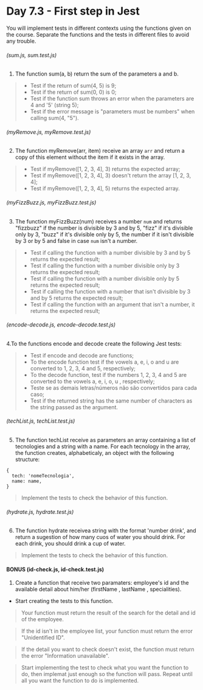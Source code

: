# Day 7.3 - First step in Jest

You will implement tests in different contexts using the functions given on the course. Separate the functions and the tests in different files to avoid any trouble.

###### (sum.js, sum.test.js)

1. The function sum(a, b) return the sum of the parameters a and b.

>* Test if the return of sum(4, 5) is 9;
>* Test if the return of sum(0, 0) is 0;
>* Test if the function sum throws an error when the parameters are 4 and '5' (string 5);
>* Test if the error message is "parameters must be numbers" when calling sum(4, "5").

###### (myRemove.js, myRemove.test.js)

2. The function myRemove(arr, item) receive an array `arr` and return a copy of this element without the item if it exists in the array.

>* Test if myRemove([1, 2, 3, 4], 3) returns the expected array;
>* Test if myRemove([1, 2, 3, 4], 3) doesn't return the array [1, 2, 3, 4];
>* Test if myRemove([1, 2, 3, 4], 5) returns the expected array.

###### (myFizzBuzz.js, myFizzBuzz.test.js)

3. The function myFizzBuzz(num) receives a number `num` and returns "fizzbuzz" if the number is divisible by 3 and by 5, "fizz" if it's divisible only by 3, "buzz" if it's divisible only by 5, the number if it isn't divisible by 3 or by 5 and false in case `num` isn't a number.

>* Test if calling the function with a number divisible by 3 and by 5 returns the expected result;
>* Test if calling the function with a number divisible only by 3 returns the expected result;
>* Test if calling the function with a number divisible only by 5 returns the expected result;
>* Test if calling the function with a number that isn't divisible by 3 and by 5 returns the expected result;
>* Test if calling the function with an argument that isn't a number, it returns the expected result;

###### (encode-decode.js, encode-decode.test.js)

4.To the functions encode and decode create the following Jest tests:

>* Test if encode and decode are functions;
>* To the encode function test if the vowels a, e, i, o and u are converted to 1, 2, 3, 4 and 5, respectively;
>* To the decode function, test if the numbers 1, 2, 3, 4 and 5 are converted to the vowels a, e, i, o, u , respectively;
>* Teste se as demais letras/números não são convertidos para cada caso;
>* Test if the returned string has the same number of characters as the string passed as the argument.

###### (techList.js, techList.test.js)

5. The function techList receive as parameters an array containing a list of tecnologies and a string with a name. For each tecnology in the array, the function creates, alphabeticaly, an object with the following structure:
```
{
  tech: 'nomeTecnologia',
  name: name,
}
```
>Implement the tests to check the behavior of this function.

###### (hydrate.js, hydrate.test.js)

6. The function hydrate receivea string with the format 'number drink', and return a sugestion of how many cuos of water you should drink. For each drink, you should drink a cup of water.

>Implement the tests to check the behavior of this function.

#### BONUS (id-check.js, id-check.test.js)

1. Create a function that receive two paramaters: employee's id and the available detail about him/her (firstName , lastName , specialities). 
* Start creating the tests to this function.

> Your function must return the result of the search for the detail and id of the employee. 

> If the id isn't in the employee list, your function must return the error "Unidentified ID".

> If the detail you want to check doesn't exist, the function must return the error "Information unavailable".

> Start implementing the test to check what you want the function to do, then implemat just enough so the function will pass. Repeat until all you want the function to do is implemented.
